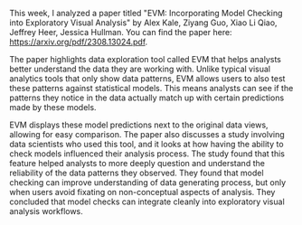 This week, I analyzed a paper titled "EVM: Incorporating Model Checking into Exploratory Visual Analysis" by Alex Kale, Ziyang Guo, Xiao Li Qiao, Jeffrey Heer, Jessica Hullman. You can find the paper here: https://arxiv.org/pdf/2308.13024.pdf.

The paper highlights data exploration tool called EVM that helps analysts better understand the data they are working with. Unlike typical visual analytics tools that only show data patterns, EVM allows users to also test these patterns against statistical models. This means analysts can see if the patterns they notice in the data actually match up with certain predictions made by these models.

EVM displays these model predictions next to the original data views, allowing for easy comparison. The paper also discusses a study involving data scientists who used this tool, and it looks at how having the ability to check models influenced their analysis process. The study found that this feature helped analysts to more deeply question and understand the reliability of the data patterns they observed. They found that model checking can improve understanding of data generating process, but only when users avoid fixating on non-conceptual aspects of analysis. They concluded that model checks can integrate cleanly into exploratory visual analysis workflows.
